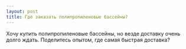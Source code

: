 ```yaml
---
layout: post 
title: Где заказать полипропиленовые бассейны? 
--- 
```

Хочу купить полипропиленовые бассейны, но везде доставку очень долго ждать. Поделитесь опытом, где самая быстрая доставка?